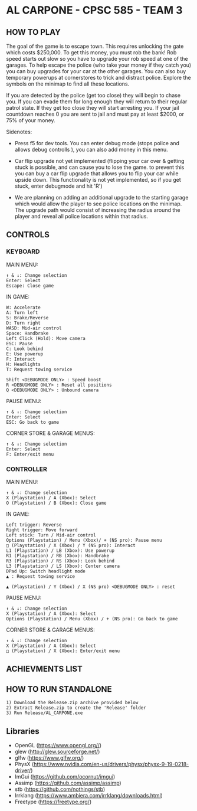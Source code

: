 # AL CARPONE - CPSC 585 - TEAM 3

## HOW TO PLAY

The goal of the game is to escape town. This requires unlocking the gate which costs $250,000. To get this money, you must rob the bank! Rob speed starts out slow so you have to upgrade your rob speed at one of the garages. To help escape the police (who take your money if they catch you) you can buy upgrades for your car at the other garages. You can also buy temporary powerups at cornerstores to trick and distract police. Explore the symbols on the minimap to find all these locations. 


If you are detected by the police (get too close) they will begin to chase you. If you can evade them for long enough they will return to their regular patrol state. If they get too close they will start arresting you. If your jail countdown reaches 0 you are sent to jail and must pay at least $2000, or 75% of your money.

Sidenotes: 
-	Press f5 for dev tools. You can enter debug mode (stops police and allows debug controlls <see Controls>), you can also add money in this menu.

-	Car flip upgrade not yet implemented (flipping your car over & getting stuck is possible, and can cause you to lose the game. to prevent this you can
	buy a car flip upgrade that allows you to flip your car while upside down. This functionality is not yet implemented, so if you get stuck, enter debugmode 
	and hit 'R')

- 	We are planning on adding an additional upgrade to the starting garage which would allow the player to see police locations on the minimap. The upgrade path 
	would consist of increasing the radius around the player and reveal all police locations within that radius.

	
## CONTROLS
### KEYBOARD

MAIN MENU:
	
	↑ & ↓: Change selection
	Enter: Select
	Escape: Close game

IN GAME:
	
	W: Accelerate
	A: Turn left
	S: Brake/Reverse
	D: Turn right
	WASD: Mid-air control
	Space: Handbrake
	Left Click (Hold): Move camera
	ESC: Pause
	C: Look behind
	E: Use powerup
	F: Interact
	H: Headlights
	T: Request towing service 

	Shift <DEBUGMODE ONLY> : Speed boost
	R <DEBUGMODE ONLY> : Reset all positions
	Q <DEBUGMODE ONLY> : Unbound camera
		
PAUSE MENU:
	
	↑ & ↓: Change selection
	Enter: Select
	ESC: Go back to game
	
CORNER STORE & GARAGE MENUS:
		
	↑ & ↓: Change selection
	Enter: Select
	F: Enter/exit menu 

### CONTROLLER

MAIN MENU:
	
	↑ & ↓: Change selection
	X (Playstation) / A (Xbox): Select 
	O (Playstation) / B (Xbox): Close game
	
IN GAME:
	
	Left trigger: Reverse
	Right trigger: Move forward
	Left stick: Turn / Mid-air control
	Options (Playstation) / Menu (Xbox)/ + (NS pro): Pause menu
	□ (Playstation) / X (Xbox) / Y (NS pro): Interact
	L1 (Playstation) / LB (Xbox): Use powerup
	R1 (Playstation) / RB (Xbox): Handbrake
	R3 (Playstation) / RS (Xbox): Look behind
	L3 (Playstation) / LS (Xbox): Center camera
	DPad Up: Switch headlight mode
	▲ : Request towing service

	▲ (Playstation) / Y (Xbox) / X (NS pro) <DEBUGMODE ONLY> : reset
	
PAUSE MENU:
	
	↑ & ↓: Change selection
	X (Playstation) / A (Xbox): Select
	Options (Playstation) / Menu (Xbox) / + (NS pro): Go back to game
	
CORNER STORE & GARAGE MENUS:
	
	↑ & ↓: Change selection
	X (Playstation) / A (Xbox): Select
	□ (Playstation) / X (Xbox): Enter/exit menu
	
## ACHIEVMENTS LIST

## HOW TO RUN STANDALONE

	1) Download the Release.zip archive provided below
	2) Extract Release.zip to create the 'Release' folder
	3) Run Release/AL_CARPONE.exe
	
## Libraries
- OpenGL (https://www.opengl.org//)
- glew (http://glew.sourceforge.net/)
- glfw (https://www.glfw.org/)
- PhysX (https://www.nvidia.com/en-us/drivers/physx/physx-9-19-0218-driver/)
- ImGui (https://github.com/ocornut/imgui)
- Assimp (https://github.com/assimp/assimp)
- stb (https://github.com/nothings/stb)
- Irrklang (https://www.ambiera.com/irrklang/downloads.html)
- Freetype (https://freetype.org/)
	
